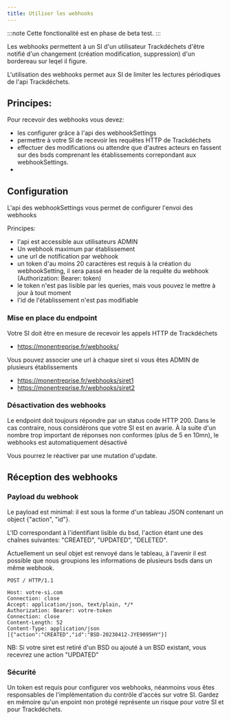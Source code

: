 ```yaml
---
title: Utiliser les webhooks
---
```


:::note
Cette fonctionalité est en phase de beta test.
:::

Les webhooks permettent à un SI d'un utilisateur Trackdéchets d'être notifié d'un changement (création modification, suppression) d'un bordereau sur leqel il figure.

L'utilisation des webhooks permet aux SI de limiter les lectures périodiques de l'api Trackdéchets.

##  Principes:

Pour recevoir des webhooks vous devez:

- les configurer grâce à l'api des webhookSettings
- permettre à votre SI de recevoir les requêtes HTTP de Trackdéchets
- effectuer des modifications ou attendre que d'autres acteurs en fassent sur des bsds comprenant les établissements correpondant aux webhookSettings.
- 
## Configuration

L'api des webhookSettings vous permet de configurer l'envoi des webhooks

Principes:
- l'api est accessible aux utilisateurs ADMIN
- Un webhook maximum par établissement
- une url de notification par webhook
- un token d'au moins 20 caractères est requis à la création du webhookSetting, il sera passé en header de la requête du webhook (Authorization: Bearer: token)
- le token n'est pas lisible par les queries, mais vous pouvez le mettre à jour à tout moment
- l'id de l'établissement n'est pas modifiable

### Mise en place du endpoint

Votre SI doit être en mesure de recevoir les appels HTTP de Trackdéchets

- https://monentreprise.fr/webhooks/

Vous pouvez associer une url à chaque siret si vous êtes ADMIN de plusieurs établissements

- https://monentreprise.fr/webhooks/siret1
- https://monentreprise.fr/webhooks/siret2

 
### Désactivation des webhooks

Le endpoint doit toujours répondre par un status code HTTP 200. Dans le cas contraire, nous considérons que votre SI est en avarie. À la suite d'un nombre trop important de réponses non conformes (plus de 5 en 10mn), le webhooks est automatiquement désactivé

Vous pourrez le réactiver par une mutation d'update.


## Réception des webhooks
### Payload du webhook

Le payload est minimal: il est sous la forme d'un tableau JSON contenant un object {"action", "id"}.

L'ID correspondant à l'identifiant lisible du bsd, l'action étant une des chaînes suivantes: "CREATED", "UPDATED", "DELETED".

Actuellement un seul objet est renvoyé dans le tableau, à l'avenir il est possible que nous groupions les informations de plusieurs bsds dans un même webhook.

```
POST / HTTP/1.1

Host: votre-si.com
Connection: close
Accept: application/json, text/plain, */*
Authorization: Bearer: votre-token
Connection: close
Content-Length: 52
Content-Type: application/json
[{"action":"CREATED","id":"BSD-20230412-JYE9095HY"}]
```

NB: Si votre siret est retiré d'un BSD ou ajouté à un BSD existant, vous recevrez une action "UPDATED"

### Sécurité

Un token est requis pour configurer vos webhooks, néanmoins vous êtes responsables de l'implémentation du contrôle d'accès sur votre SI.
Gardez en mémoire qu'un enpoint non protégé représente un risque pour votre SI et pour Trackdéchets.